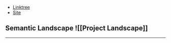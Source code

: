 - [Linktree](https://linktr.ee/lunarpunk_labs)
- [Site](http:www.lunarpunklabs.org)

## Semantic Landscape ![[Project Landscape]]

---